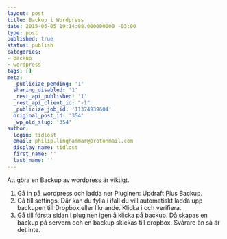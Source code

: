 ```yaml
---
layout: post
title: Backup i Wordpress
date: 2015-06-05 19:14:08.000000000 -03:00
type: post
published: true
status: publish
categories:
- backup
- wordpress
tags: []
meta:
  _publicize_pending: '1'
  sharing_disabled: '1'
  _rest_api_published: '1'
  _rest_api_client_id: "-1"
  _publicize_job_id: '11374939604'
  original_post_id: '354'
  _wp_old_slug: '354'
author:
  login: tidlost
  email: philip.linghammar@protonmail.com
  display_name: tidlost
  first_name: ''
  last_name: ''
---
```

Att göra en Backup av wordpress är viktigt.
1. Gå in på wordpress och ladda ner Pluginen: Updraft Plus Backup.
2. Gå till settings. Där kan du fylla i ifall du vill automatiskt ladda upp backupen till Dropbox eller liknande. Klicka i och verifiera.
3. Gå till första sidan i pluginen igen å klicka på backup. Då skapas en backup på servern och en backup skickas till dropbox. Svårare än så är det inte.
